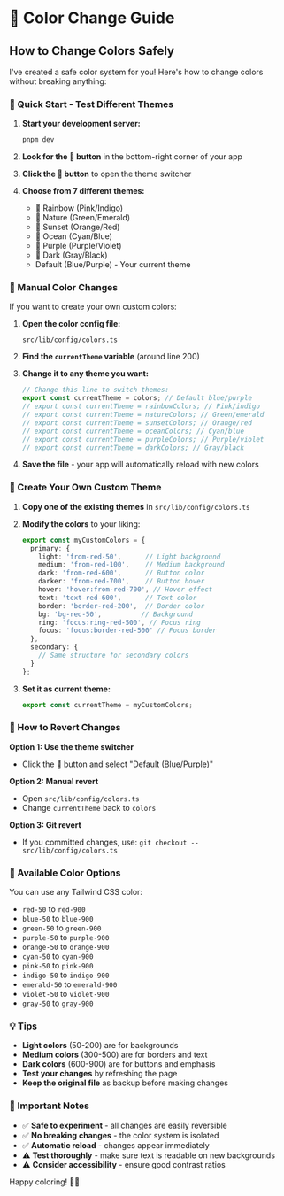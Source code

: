 # 🎨 Color Change Guide

## How to Change Colors Safely

I've created a safe color system for you! Here's how to change colors without breaking anything:

### 🚀 Quick Start - Test Different Themes

1. **Start your development server:**
   ```bash
   pnpm dev
   ```

2. **Look for the 🎨 button** in the bottom-right corner of your app

3. **Click the 🎨 button** to open the theme switcher

4. **Choose from 7 different themes:**
   - 🌈 Rainbow (Pink/Indigo)
   - 🍃 Nature (Green/Emerald) 
   - 🌅 Sunset (Orange/Red)
   - 🌊 Ocean (Cyan/Blue)
   - 🎨 Purple (Purple/Violet)
   - 🖤 Dark (Gray/Black)
   - Default (Blue/Purple) - Your current theme

### 🔧 Manual Color Changes

If you want to create your own custom colors:

1. **Open the color config file:**
   ```
   src/lib/config/colors.ts
   ```

2. **Find the `currentTheme` variable** (around line 200)

3. **Change it to any theme you want:**
   ```typescript
   // Change this line to switch themes:
   export const currentTheme = colors; // Default blue/purple
   // export const currentTheme = rainbowColors; // Pink/indigo
   // export const currentTheme = natureColors; // Green/emerald
   // export const currentTheme = sunsetColors; // Orange/red
   // export const currentTheme = oceanColors; // Cyan/blue
   // export const currentTheme = purpleColors; // Purple/violet
   // export const currentTheme = darkColors; // Gray/black
   ```

4. **Save the file** - your app will automatically reload with new colors

### 🎯 Create Your Own Custom Theme

1. **Copy one of the existing themes** in `src/lib/config/colors.ts`

2. **Modify the colors** to your liking:
   ```typescript
   export const myCustomColors = {
     primary: {
       light: 'from-red-50',      // Light background
       medium: 'from-red-100',    // Medium background
       dark: 'from-red-600',      // Button color
       darker: 'from-red-700',    // Button hover
       hover: 'hover:from-red-700', // Hover effect
       text: 'text-red-600',      // Text color
       border: 'border-red-200',  // Border color
       bg: 'bg-red-50',          // Background
       ring: 'focus:ring-red-500', // Focus ring
       focus: 'focus:border-red-500' // Focus border
     },
     secondary: {
       // Same structure for secondary colors
     }
   };
   ```

3. **Set it as current theme:**
   ```typescript
   export const currentTheme = myCustomColors;
   ```

### 🔄 How to Revert Changes

**Option 1: Use the theme switcher**
- Click the 🎨 button and select "Default (Blue/Purple)"

**Option 2: Manual revert**
- Open `src/lib/config/colors.ts`
- Change `currentTheme` back to `colors`

**Option 3: Git revert**
- If you committed changes, use: `git checkout -- src/lib/config/colors.ts`

### 🎨 Available Color Options

You can use any Tailwind CSS color:
- `red-50` to `red-900`
- `blue-50` to `blue-900` 
- `green-50` to `green-900`
- `purple-50` to `purple-900`
- `orange-50` to `orange-900`
- `cyan-50` to `cyan-900`
- `pink-50` to `pink-900`
- `indigo-50` to `indigo-900`
- `emerald-50` to `emerald-900`
- `violet-50` to `violet-900`
- `gray-50` to `gray-900`

### 💡 Tips

- **Light colors** (50-200) are for backgrounds
- **Medium colors** (300-500) are for borders and text
- **Dark colors** (600-900) are for buttons and emphasis
- **Test your changes** by refreshing the page
- **Keep the original file** as backup before making changes

### 🚨 Important Notes

- ✅ **Safe to experiment** - all changes are easily reversible
- ✅ **No breaking changes** - the color system is isolated
- ✅ **Automatic reload** - changes appear immediately
- ⚠️ **Test thoroughly** - make sure text is readable on new backgrounds
- ⚠️ **Consider accessibility** - ensure good contrast ratios

Happy coloring! 🎨✨
